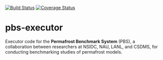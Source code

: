 [![Build Status](https://travis-ci.org/permamodel/pbs-executor.svg?branch=master)](https://travis-ci.org/permamodel/pbs-executor)
[![Coverage Status](https://coveralls.io/repos/permamodel/pbs-executor/badge.svg?branch=master)](https://coveralls.io/r/permamodel/pbs-executor?branch=master)

# pbs-executor

Executor code for the **Permafrost Benchmark System** (PBS),
a collaboration between researchers at
NSIDC, NAU, LANL, and CSDMS,
for conducting benchmarking studies
of permafrost models.
